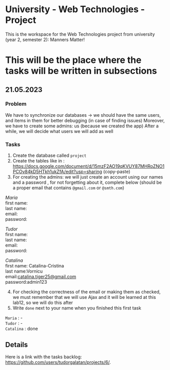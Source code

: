 # University - Web Technologies - Project

This is the workspace for the Web Technologies project from university (year 2, semester 2): Manners Matter!

# This will be the place where the tasks will be written in subsections

## 21.05.2023

### Problem 
We have to synchronize our databases -> we should have the same users, and items in them for better debugging (in case of finding issues)
Moreover, we have to create some admins: us (because we created the app) 
After a while, we will decide what users we will add as well

### Tasks
1. Create the database called `project`
2. Create the tables like in : https://docs.google.com/document/d/15mzF2AO19qKVUY87MHRoZNO1PCOv84kD5HTkh1ukZfA/edit?usp=sharing  (copy-paste)
3. For creating the admins: we will just create an account using our names and a password , for not forgetting about it, complete below (should be a proper email that contains `@gmail.com` or `@smth.com`)

*Maria* <br />
first name: <br />
last name: <br />
email: <br />
password: <br />

*Tudor* <br />
first name: <br />
last name: <br />
email: <br />
password: <br />

*Catalina* <br />
first name: Catalina-Cristina<br />
last name:Vornicu<br />
email:catalina.tiger25@gmail.com<br />
password:admin123<br />

4. For checking the correctness of the email or making them as checked, we must remember that we will use Ajax and it will be learned at this lab12, so we will do this after 
5. Write `done` next to your name when you finished this first task

`Maria` : -<br />
`Tudor` : -<br />
`Catalina` : done<br />

## Details

Here is a link with the tasks backlog: https://github.com/users/tudorgalatan/projects/6/.